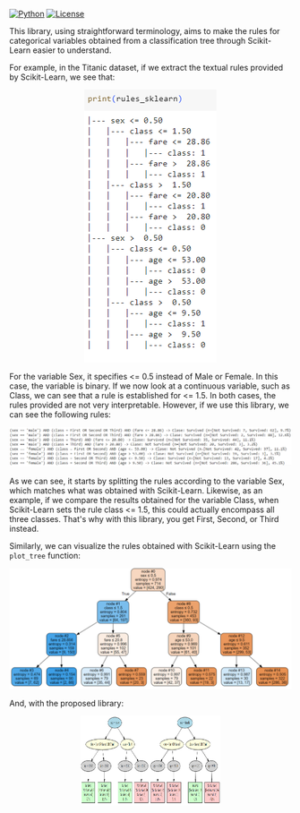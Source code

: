 [![Python](https://img.shields.io/pypi/pyversions/torchquad)](https://img.shields.io/pypi/pyversions/torchquad)
[![License](https://img.shields.io/badge/license-GPLv3-blue)](https://img.shields.io/badge/license-GPLv3-blue)

This library, using straightforward terminology, aims to make the rules for categorical variables obtained from a classification tree through Scikit-Learn easier to understand.

For example, in the Titanic dataset, if we extract the textual rules provided by Scikit-Learn, we see that:

<p align="center">
  <img src="https://github.com/PARODBE/Rules_tree/blob/main/Scikit_rules.png" alt="Cover Page">
</p>

For the variable Sex, it specifies <= 0.5 instead of Male or Female. In this case, the variable is binary. If we now look at a continuous variable, such as Class, we can see that a rule is established for <= 1.5. In both cases, the rules provided are not very interpretable. However, if we use this library, we can see the following rules:

<p align="center">
  <img src="https://github.com/PARODBE/Rules_tree/blob/main/Rules_rules.png" alt="Cover Page">
</p>

As we can see, it starts by splitting the rules according to the variable Sex, which matches what was obtained with Scikit-Learn. Likewise, as an example, if we compare the results obtained for the variable Class, when Scikit-Learn sets the rule class <= 1.5, this could actually encompass all three classes. That's why with this library, you get First, Second, or Third instead.

Similarly, we can visualize the rules obtained with Scikit-Learn using the ```plot_tree``` function:

<p align="center">
  <img src="https://github.com/PARODBE/Rules_tree/blob/main/plot_tree_scikit.png" alt="Cover Page">
</p>

And, with the proposed library:

<p align="center">
  <img src="https://github.com/PARODBE/Rules_tree/blob/main/plot_Rules.png" alt="Cover Page" width='250' height='160'>
</p>
